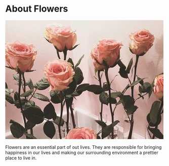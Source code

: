 # About Flowers

![flowers.jpg](/flowers.jpg)

Flowers are an essential part of out lives. They are responsible for bringing happiness in our lives and making our surrounding environment a prettier place to live in.
